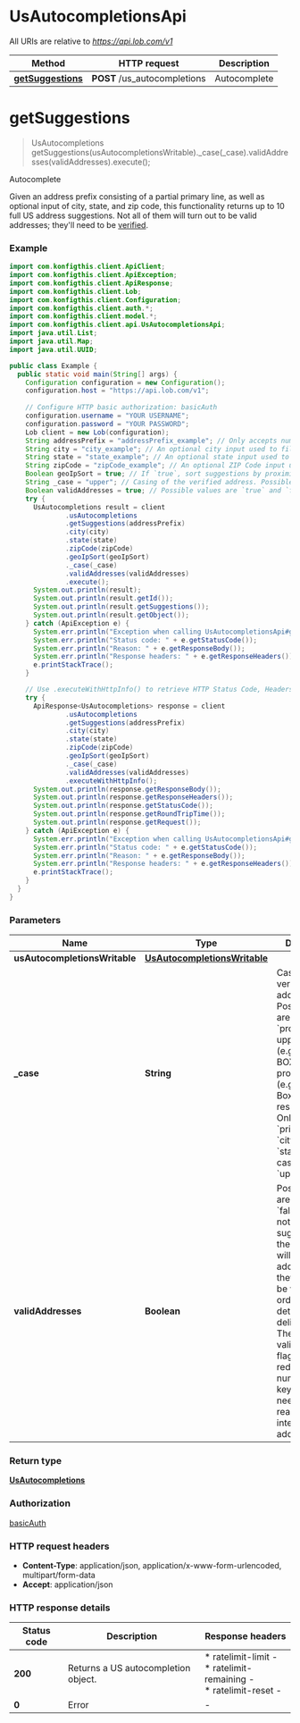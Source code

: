 # UsAutocompletionsApi

All URIs are relative to *https://api.lob.com/v1*

| Method | HTTP request | Description |
|------------- | ------------- | -------------|
| [**getSuggestions**](UsAutocompletionsApi.md#getSuggestions) | **POST** /us_autocompletions | Autocomplete |


<a name="getSuggestions"></a>
# **getSuggestions**
> UsAutocompletions getSuggestions(usAutocompletionsWritable)._case(_case).validAddresses(validAddresses).execute();

Autocomplete

Given an address prefix consisting of a partial primary line, as well as optional input of city, state, and zip code, this functionality returns up to 10 full US address suggestions. Not all of them will turn out to be valid addresses; they&#39;ll need to be [verified](#operation/verification_us).

### Example
```java
import com.konfigthis.client.ApiClient;
import com.konfigthis.client.ApiException;
import com.konfigthis.client.ApiResponse;
import com.konfigthis.client.Lob;
import com.konfigthis.client.Configuration;
import com.konfigthis.client.auth.*;
import com.konfigthis.client.model.*;
import com.konfigthis.client.api.UsAutocompletionsApi;
import java.util.List;
import java.util.Map;
import java.util.UUID;

public class Example {
  public static void main(String[] args) {
    Configuration configuration = new Configuration();
    configuration.host = "https://api.lob.com/v1";
    
    // Configure HTTP basic authorization: basicAuth
    configuration.username = "YOUR USERNAME";
    configuration.password = "YOUR PASSWORD";
    Lob client = new Lob(configuration);
    String addressPrefix = "addressPrefix_example"; // Only accepts numbers and street names in an alphanumeric format. 
    String city = "city_example"; // An optional city input used to filter suggestions. Case insensitive and does not match partial abbreviations. 
    String state = "state_example"; // An optional state input used to filter suggestions. Case insensitive and does not match partial abbreviations. 
    String zipCode = "zipCode_example"; // An optional ZIP Code input used to filter suggestions. Matches partial entries. 
    Boolean geoIpSort = true; // If `true`, sort suggestions by proximity to the IP set in the `X-Forwarded-For` header. 
    String _case = "upper"; // Casing of the verified address. Possible values are `upper` and `proper` for uppercased (e.g. \"PO BOX\") and proper-cased (e.g. \"PO Box\"), respectively. Only affects `primary_line`, `city`, and `state`. Default casing is `upper`.
    Boolean validAddresses = true; // Possible values are `true` and `false`. If false, not all of the suggestions in the response will be valid addresses; they'll need to be verified in order to determine the deliverability. The valid_addresses flag will greatly reduce the number of keystrokes needed before reaching an intended address.
    try {
      UsAutocompletions result = client
              .usAutocompletions
              .getSuggestions(addressPrefix)
              .city(city)
              .state(state)
              .zipCode(zipCode)
              .geoIpSort(geoIpSort)
              ._case(_case)
              .validAddresses(validAddresses)
              .execute();
      System.out.println(result);
      System.out.println(result.getId());
      System.out.println(result.getSuggestions());
      System.out.println(result.getObject());
    } catch (ApiException e) {
      System.err.println("Exception when calling UsAutocompletionsApi#getSuggestions");
      System.err.println("Status code: " + e.getStatusCode());
      System.err.println("Reason: " + e.getResponseBody());
      System.err.println("Response headers: " + e.getResponseHeaders());
      e.printStackTrace();
    }

    // Use .executeWithHttpInfo() to retrieve HTTP Status Code, Headers and Request
    try {
      ApiResponse<UsAutocompletions> response = client
              .usAutocompletions
              .getSuggestions(addressPrefix)
              .city(city)
              .state(state)
              .zipCode(zipCode)
              .geoIpSort(geoIpSort)
              ._case(_case)
              .validAddresses(validAddresses)
              .executeWithHttpInfo();
      System.out.println(response.getResponseBody());
      System.out.println(response.getResponseHeaders());
      System.out.println(response.getStatusCode());
      System.out.println(response.getRoundTripTime());
      System.out.println(response.getRequest());
    } catch (ApiException e) {
      System.err.println("Exception when calling UsAutocompletionsApi#getSuggestions");
      System.err.println("Status code: " + e.getStatusCode());
      System.err.println("Reason: " + e.getResponseBody());
      System.err.println("Response headers: " + e.getResponseHeaders());
      e.printStackTrace();
    }
  }
}

```

### Parameters

| Name | Type | Description  | Notes |
|------------- | ------------- | ------------- | -------------|
| **usAutocompletionsWritable** | [**UsAutocompletionsWritable**](UsAutocompletionsWritable.md)|  | |
| **_case** | **String**| Casing of the verified address. Possible values are &#x60;upper&#x60; and &#x60;proper&#x60; for uppercased (e.g. \&quot;PO BOX\&quot;) and proper-cased (e.g. \&quot;PO Box\&quot;), respectively. Only affects &#x60;primary_line&#x60;, &#x60;city&#x60;, and &#x60;state&#x60;. Default casing is &#x60;upper&#x60;. | [optional] [default to upper] [enum: upper, proper] |
| **validAddresses** | **Boolean**| Possible values are &#x60;true&#x60; and &#x60;false&#x60;. If false, not all of the suggestions in the response will be valid addresses; they&#39;ll need to be verified in order to determine the deliverability. The valid_addresses flag will greatly reduce the number of keystrokes needed before reaching an intended address. | [optional] [default to false] [enum: true, false] |

### Return type

[**UsAutocompletions**](UsAutocompletions.md)

### Authorization

[basicAuth](../README.md#basicAuth)

### HTTP request headers

 - **Content-Type**: application/json, application/x-www-form-urlencoded, multipart/form-data
 - **Accept**: application/json

### HTTP response details
| Status code | Description | Response headers |
|-------------|-------------|------------------|
| **200** | Returns a US autocompletion object. |  * ratelimit-limit -  <br>  * ratelimit-remaining -  <br>  * ratelimit-reset -  <br>  |
| **0** | Error |  -  |

